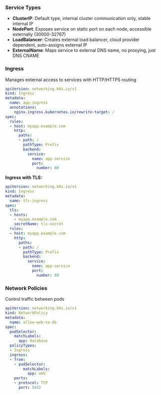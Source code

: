 ### Service Types

- **ClusterIP**: Default type, internal cluster communication only, stable internal IP
- **NodePort**: Exposes service on static port on each node, accessible externally (30000-32767)
- **LoadBalancer**: Creates external load balancer, cloud provider dependent, auto-assigns external IP
- **ExternalName**: Maps service to external DNS name, no proxying, just DNS CNAME

### Ingress

Manages external access to services with HTTP/HTTPS routing

```yaml
apiVersion: networking.k8s.io/v1
kind: Ingress
metadata:
  name: app-ingress
  annotations:
    nginx.ingress.kubernetes.io/rewrite-target: /
spec:
  rules:
  - host: myapp.example.com
    http:
      paths:
      - path: /
        pathType: Prefix
        backend:
          service:
            name: app-service
            port:
              number: 80
```

**Ingress with TLS:**

```yaml
apiVersion: networking.k8s.io/v1
kind: Ingress
metadata:
  name: tls-ingress
spec:
  tls:
  - hosts:
    - myapp.example.com
    secretName: tls-secret
  rules:
  - host: myapp.example.com
    http:
      paths:
      - path: /
        pathType: Prefix
        backend:
          service:
            name: app-service
            port:
              number: 80
```

### Network Policies

Control traffic between pods

```yaml
apiVersion: networking.k8s.io/v1
kind: NetworkPolicy
metadata:
  name: allow-web-to-db
spec:
  podSelector:
    matchLabels:
      app: database
  policyTypes:
  - Ingress
  ingress:
  - from:
    - podSelector:
        matchLabels:
          app: web
    ports:
    - protocol: TCP
      port: 5432
```

